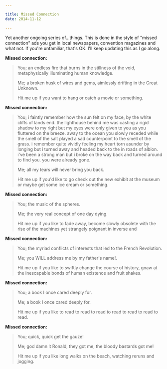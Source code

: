 ```yaml
---

title: Missed Connection
date: 2014-11-12

---
```


Yet another ongoing series of...things. This is done in the style of "missed connection" ads you get in local newspapers, convention magazines and what not. If you're unfamiliar, that's OK. I'll keep updating this as I go along.

**Missed connection:**

> You; an endless fire that burns in the stillness of the void, metaphysically illuminating human knowledge.
> 
> Me; a broken husk of wires and gems, aimlessly drifting in the Great Unknown.
> 
> Hit me up if you want to hang or catch a movie or something.

**Missed connection:**

> You; i faintly remember how the sun felt on my face, by the white cliffs of lands end. the lighthouse behind me was casting a rigid shadow to my right but my eyes were only given to you as you fluttered on the breeze. away to the ocean you slowly receded while the smell of the salt played a sad counterpoint to the smell of the grass. i remember quite vividly feeling my heart torn asunder by longing but i turned away and headed back to the in roads of albion. i've been a strong man but i broke on the way back and turned around to find you. you were already gone.
> 
> Me; all my tears will never bring you back.
> 
> Hit me up if you'd like to go check out the new exhibit at the museum or maybe get some ice cream or something.

**Missed connection:**

> You; the music of the spheres.
> 
> Me; the very real concept of one day dying.
> 
> Hit me up if you like to fade away, become slowly obsolete with the rise of the machines yet strangely poignant in inverse and

**Missed connection:**

> You; the myriad conflicts of interests that led to the French Revolution.
> 
> Me; you WILL address me by my father's name!.
> 
> Hit me up if you like to swiftly change the course of history, gnaw at the inescapable bonds of human existence and fruit shakes.

**Missed connection:**

> You; a book I once cared deeply for.
> 
> Me; a book I once cared deeply for.
> 
> Hit me up if you like to read to read to read to read to read to read to read.

**Missed connection:**

> You; quick, quick get the gauze!
> 
> Me; god damn it Ronald, they got me, the bloody bastards got me!
> 
> Hit me up if you like long walks on the beach, watching reruns and jogging.